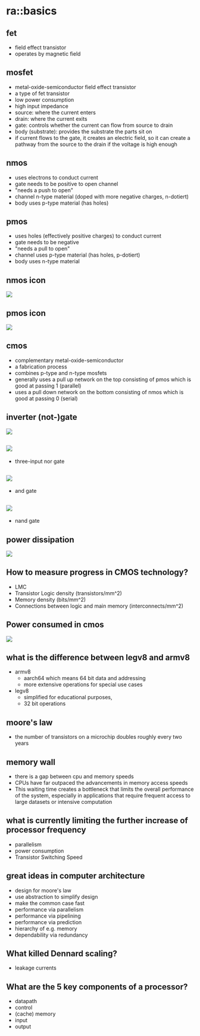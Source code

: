 # ra::basics

## fet

- field effect transistor
- operates by magnetic field

## mosfet

- metal-oxide-semiconductor field effect transistor
- a type of fet transistor
- low power consumption
- high input impedance
- source: where the current enters
- drain: where the current exits
- gate: controls whether the current can flow from source to drain
- body (substrate): provides the substrate the parts sit on
- if current flows to the gate, it creates an electric field, so it can create a pathway from the source to the drain if the voltage is high enough

## nmos

- uses electrons to conduct current
- gate needs to be positive to open channel
- "needs a push to open"
- channel n-type material (doped with more negative charges, n-dotiert)
- body uses p-type material (has holes)

## pmos

- uses holes (effectively positive charges) to conduct current
- gate needs to be negative
- "needs a pull to open"
- channel uses p-type material (has holes, p-dotiert)
- body uses n-type material

## nmos icon

![](2024-06-29-22-50-23.png)

## pmos icon

![](2024-06-29-22-50-33.png)

## cmos

- complementary metal-oxide-semiconductor
- a fabrication process
- combines p-type and n-type mosfets
- generally uses a pull up network on the top consisting of pmos which is good at passing 1 (parallel)
- uses a pull down network on the bottom consisting of nmos which is good at passing 0 (serial)

## inverter (not-)gate

![](2024-06-29-22-53-44.png)

## ![](2024-06-29-23-17-58.png)

- three-input nor gate

## ![](2024-06-29-23-19-13.png)

- and gate

## ![](2024-06-29-23-34-19.png)

- nand gate

## power dissipation

![](2024-06-29-23-31-21.png)

## How to measure progress in CMOS technology?

- LMC
- Transistor Logic density (transistors/mm^2)
- Memory density (bits/mm^2)
- Connections between logic and main memory (interconnects/mm^2)

## Power consumed in cmos

![](2024-06-29-23-33-39.png)

## what is the difference between legv8 and armv8

- armv8
  - aarch64 which means 64 bit data and addressing
  - more extensive operations for special use cases
- legv8
  - simplified for educational purposes,
  - 32 bit operations

## moore's law

- the number of transistors on a microchip doubles roughly every two years

## memory wall

- there is a gap between cpu and memory speeds
- CPUs have far outpaced the advancements in memory access speeds
- This waiting time creates a bottleneck that limits the overall performance of the system, especially in applications that require frequent access to large datasets or intensive computation

## what is currently limiting the further increase of processor frequency

- parallelism
- power consumption
- Transistor Switching Speed

## great ideas in computer architecture

- design for moore's law
- use abstraction to simplify design
- make the common case fast
- performance via parallelism
- performance via pipelining
- performance via prediction
- hierarchy of e.g. memory
- dependability via redundancy

## What killed Dennard scaling?

- leakage currents

## What are the 5 key components of a processor?

- datapath
- control
- (cache) memory
- input
- output
